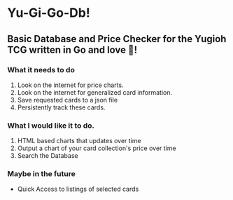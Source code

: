 # Yu-Gi-Go-Db!
## Basic Database and Price Checker for the Yugioh TCG written in Go and love 💜! 


### What it needs to do
1. Look on the internet for price charts.
2. Look on the internet for generalized card information.
3. Save requested cards to a json file
4. Persistently track these cards.

### What I would like it to do.
1. HTML based charts that updates over time
2. Output a chart of your card collection's price over time
3. Search the Database

### Maybe in the future
 - Quick Access to listings of selected cards